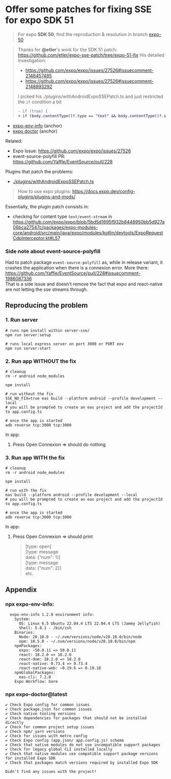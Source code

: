 # Offer some patches for fixing SSE for expo SDK 51

> For expo **SDK 50**, find the reproduction & resolution in branch [expo-50](https://github.com/MartinHarkins/expo-sse-patch/tree/expo-50)

> Thanks for **@etler**'s work for the SDK 51 patch: https://github.com/etler/expo-sse-patch/tree/expo-51-fix
> His detailed investigation:
> - https://github.com/expo/expo/issues/27526#issuecomment-2148457485
> - https://github.com/expo/expo/issues/27526#issuecomment-2148893292
> 
> I picked his ./plugins/withAndroidExpoSSEPatch.ts and just restricted the `if` condition a bit
> 
> ```diff
> - if (true) {
> + if (body.contentType()?.type == "text" && body.contentType()?.subtype == "event-stream" || peeked.request(byteCount + 1)) {
> ```

- [expo-env-info](#npx-expo-env-info) (anchor)
- [expo doctor](#npx-expo-doctorlatest) (anchor)

Related:
- Expo Issue: https://github.com/expo/expo/issues/27526
- event-source-polyfill PR: https://github.com/Yaffle/EventSource/pull/228

Plugins that patch the problems: 
- [./plugins/withAndroidExpoSSEPatch.ts](./plugins/withAndroidExpoSSEPatch.ts)
> How to use expo plugins: https://docs.expo.dev/config-plugins/plugins-and-mods/

Essentially, the plugin patch consists in:
- checking for content type `text/event-stream` in https://github.com/expo/expo/blob/5bd5d1695f932b8448950bb5d927a06bca27547c/packages/expo-modules-core/android/src/main/java/expo/modules/kotlin/devtools/ExpoRequestCdpInterceptor.kt#L57

### Side note about event-source-polyfill
Had to patch package `event-source-polyfill` as, while in release variant, it crashes the application when there is a connexion error. More there: https://github.com/Yaffle/EventSource/pull/228#issuecomment-1986087336  
That is a side issue and doesn't remove the fact that expo and react-native are not letting the sse streams through.

## Reproducing the problem
### 1. Run server
```
# runs npm install within server-sse/
npm run server:setup

# runs local express server on port 3000 or PORT env
npm run server:start
```

### 2. Run app WITHOUT the fix
```
# cleanup
rm -r android node_modules

npm install

# run without the fix
SSE_NO_FIX=true eas build --platform android --profile development --local
# you will be prompted to create an eas project and add the projectId to app.config.ts
 
# once the app is started
adb reverse tcp:3000 tcp:3000 
```

In app:
1. Press Open Connexion => should do nothing

### 3. Run app WITH the fix
```
# cleanup
rm -r android node_modules

npm install

# run with the fix
eas build --platform android --profile development --local
# you will be prompted to create an eas project and add the projectId to app.config.ts

# once the app is started
adb reverse tcp:3000 tcp:3000 
```

In app:
1. Press Open Connexion => should print
   > [type: open]  
   > [type: message  
   >  data: {"num": 1}]  
   > [type: message  
   >  data: {"num": 2}]  
   > etc.

## Appendix
### npx expo-env-info:
```
  expo-env-info 1.2.0 environment info:
    System:
      OS: Linux 6.5 Ubuntu 22.04.4 LTS 22.04.4 LTS (Jammy Jellyfish)
      Shell: 5.8.1 - /bin/zsh
    Binaries:
      Node: 20.10.0 - ~/.nvm/versions/node/v20.10.0/bin/node
      npm: 10.5.0 - ~/.nvm/versions/node/v20.10.0/bin/npm
    npmPackages:
      expo: ~50.0.11 => 50.0.11 
      react: 18.2.0 => 18.2.0 
      react-dom: 18.2.0 => 18.2.0 
      react-native: 0.73.4 => 0.73.4 
      react-native-web: ~0.19.6 => 0.19.10 
    npmGlobalPackages:
      eas-cli: 7.2.0
    Expo Workflow: bare
```

### npx expo-doctor@latest

```
✔ Check Expo config for common issues
✔ Check package.json for common issues
✔ Check native tooling versions
✔ Check dependencies for packages that should not be installed directly
✔ Check for common project setup issues
✔ Check npm/ yarn versions
✔ Check for issues with metro config
✔ Check Expo config (app.json/ app.config.js) schema
✔ Check that native modules do not use incompatible support packages
✔ Check for legacy global CLI installed locally
✔ Check that native modules use compatible support package versions for installed Expo SDK
✔ Check that packages match versions required by installed Expo SDK

Didn't find any issues with the project!
```
